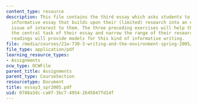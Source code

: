 ```yaml
---
content_type: resource
description: This file contains the third essay which asks students to write a ten-page
  informative essay that builds upon their (limited) research into an environmental
  issue of interest to them. The three preceding exercises will help them identify
  the central task of their essay and narrow the range of their research. The associated
  readings will provide models for this kind of informative writing.
file: /media/courses/21w-730-3-writing-and-the-environment-spring-2005/0788a3dcca8f3bc749542645847fd14f_essay3_spr2005.pdf
file_type: application/pdf
learning_resource_types:
- Assignments
ocw_type: OCWFile
parent_title: Assignments
parent_type: CourseSection
resourcetype: Document
title: essay3_spr2005.pdf
uid: 0788a3dc-ca8f-3bc7-4954-2645847fd14f
---
```

